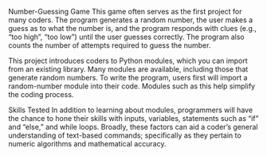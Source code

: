 Number-Guessing Game
This game often serves as the first project for many coders. The program generates a random number, the user makes a guess as to what the number is, and the program responds with clues (e.g., “too high”, “too low”) until the user guesses correctly. The program also counts the number of attempts required to guess the number.

This project introduces coders to Python modules, which you can import from an existing library. Many modules are available, including those that generate random numbers. To write the program, users first will import a random-number module into their code. Modules such as this help simplify the coding process.

Skills Tested
In addition to learning about modules, programmers will have the chance to hone their skills with inputs, variables, statements such as “if” and “else,” and while loops. Broadly, these factors can aid a coder’s general understanding of text-based commands; specifically as they pertain to numeric algorithms and mathematical accuracy. 